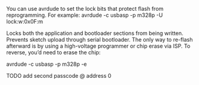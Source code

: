 You can use avrdude to set the lock bits that protect flash from reprogramming.
For example:
avrdude -c usbasp -p m328p -U lock:w:0x0F:m

Locks both the application and bootloader sections from being written.
Prevents sketch upload through serial bootloader.
The only way to re-flash afterward is by using a high-voltage programmer or chip erase via ISP.
To reverse, you’d need to erase the chip:

avrdude -c usbasp -p m328p -e

TODO add second passcode @ address 0


